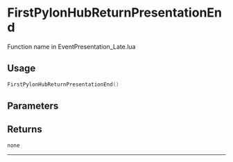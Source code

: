 # FirstPylonHubReturnPresentationEnd
Function name in EventPresentation_Late.lua
## Usage
```lua
FirstPylonHubReturnPresentationEnd()
```
## Parameters

## Returns
`none`

---